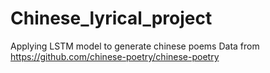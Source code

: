 # Chinese_lyrical_project
Applying LSTM model to generate chinese poems
Data from  https://github.com/chinese-poetry/chinese-poetry

